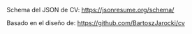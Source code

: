 Schema del JSON de CV:
https://jsonresume.org/schema/

Basado en el diseño de:
https://github.com/BartoszJarocki/cv
